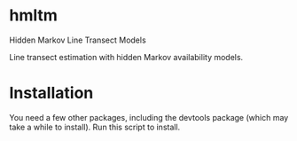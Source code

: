 hmltm
=====

Hidden Markov Line Transect Models

Line transect estimation with hidden Markov availability models.

Installation
============

You need a few other packages, including the devtools package (which may take a while to install). Run this script to install.


